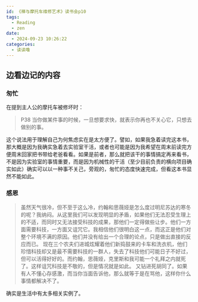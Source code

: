 ```yaml
---
id: 《禅与摩托车维修艺术》读书会p10
tags:
  - Reading
  - zen
date:
  - 2024-09-23 10:26:22
categories:
  - 读读噜
---
```

## 边看边记的内容
### 匆忙

在提到主人公的摩托车被修坏时：
> P38
> 当你做某件事的时候，一旦想要求快，就表示你再也不关心它，只想去做别的事。

这个说法用于理解自己为何焦虑实在是太方便了。譬如，如果我急着读完这本书，那大概是因为我确实急着去实验室干活，或者也可能是因为我希望在周末前读完方便周末回家把书带给老爸看看。如果是前者，那么就把该干的事情搞定再来看书，不是因为实验室的事情重要，而是因为机械性的干活（至少目前负责的横向项目确实如此）确实可以以一种事不关己，旁观的，匆忙的态度快速完成，但看这本书显然不能如此。


### 感恩

> 虽然天气很冷，但不至于这么冷，约翰和思薇娅是怎么度过明尼苏达的寒冬的呢？我纳闷。从这里我们可以发现明显的矛盾，如果他们无法忍受生理上的不适，而同时又无法接受科技的成果，那他们一定得做些让步。他们一方面需要科技，一方面又诅咒它。我相信他们很明白这一点，而这正是他们对整个环境不满的原因。他们并没有给出一个合理的论点，只是做出直接的反应而已。
> 现在三个农夫们进城炫耀着他们新捣鼓来的卡车和洗衣机，他们珍惜科技却又是最不需要科技的一群人，失去了科技他们可能日子不好过，但可以活得好好的。而约翰，思薇娅，克里斯和我可能一个礼拜之内就死了。这样诅咒科技是不敬的，但是情况就是如此。
> 又钻进死胡同了。如果有人不懂心存感激，而当你当面告诉他，那么就等于是在骂他，这样你什么事情都解决不了。

确实是生活中有太多相关实例了。
